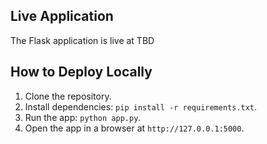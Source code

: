 ## Live Application
The Flask application is live at TBD

## How to Deploy Locally
1. Clone the repository.
2. Install dependencies: `pip install -r requirements.txt`.
3. Run the app: `python app.py`.
4. Open the app in a browser at `http://127.0.0.1:5000`.
